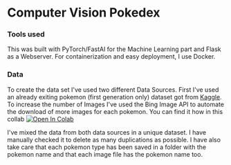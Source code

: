# Computer Vision Pokedex

### Tools used

This was built with PyTorch/FastAI for the Machine Learning part and Flask as a Webserver. For containerization and easy deployment, I use Docker. 

### Data

To create the data set I've used two different Data Sources. First I've used an already exiting pokemon (first generation only) dataset got from [Kaggle](https://www.kaggle.com/lantian773030/pokemonclassification). To increase the number of Images I've used the Bing Image API to automate the download of more images for each pokemon. You can find it how in this collab [![Open In Colab](https://colab.research.google.com/assets/colab-badge.svg)](https://colab.research.google.com/drive/1NyRL1KD4CikfH5eY0gGzva_Tm8uQOw0A)

I've mixed the data from both data sources in a unique dataset. I have manually checked it to delete as many duplications as possible. I have also take care that each pokemon type has been saved in a folder with the pokemon name and that each image file has the pokemon name too.


